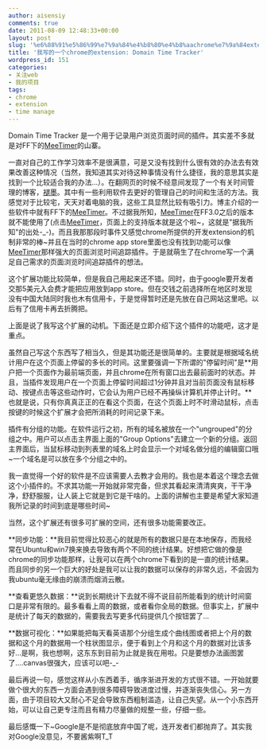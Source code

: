 ```yaml
---
author: aisensiy
comments: true
date: 2011-08-09 12:48:33+00:00
layout: post
slug: '%e6%88%91%e5%86%99%e7%9a%84%e4%b8%80%e4%b8%aachrome%e7%9a%84extension-domain-time-tracker'
title: '我写的一个chrome的extension: Domain Time Tracker'
wordpress_id: 151
categories:
- 关注web
- 我的项目
tags:
- chrome
- extension
- time manage
---
```


Domain Time Tracker 是一个用于记录用户浏览页面时间的插件。其实差不多就是对FF下的[MeeTimer](https://addons.mozilla.org/en-US/firefox/addon/meetimer/)的山寨。

一直对自己的工作学习效率不是很满意，可是又没有找到什么很有效的办法去有效果改善这种情况（当然，我知道其实对待这种事情没有什么捷径，我的意思其实是找到一个比较适合我的办法...）。在翻网页的时候不经意间发现了一个有关时间管理的博客，[褪墨](https://www.mifengtd.cn/)。其中有一些利用软件去更好的管理自己的时间和生活的方法。我感觉对于比较宅，天天对着电脑的我，这些工具显然比较有吸引力。博主介绍的一些软件中就有FF下的[MeeTimer](https://addons.mozilla.org/en-US/firefox/addon/meetimer/)。不过据我所知，[MeeTimer](https://addons.mozilla.org/en-US/firefox/addon/meetimer/)在FF3.0之后的版本就不能使用了(点击[MeeTimer](https://addons.mozilla.org/en-US/firefox/addon/meetimer/)，页面上的支持版本就是这个啦~，这就是"据我所知"的出处-_-)。而且我那那段时事件又感觉chrome所提供的开发extension的机制非常的棒~并且在当时的chrome app store里面也没有找到功能可以像[MeeTimer](https://addons.mozilla.org/en-US/firefox/addon/meetimer/)那样强大的页面浏览时间追踪插件。于是就萌生了在chrome写一个满足自己需求的页面浏览时间追踪插件的想法。

<!-- more -->

这个扩展功能比较简单，但是我自己用起来还不错。同时，由于google要开发者交那5美元入会费才能把应用放到app store。但在交钱之前选择所在地区时发现没有中国大陆同时我也木有信用卡，于是觉得暂时还是先放在自己网站这里吧。以后有了信用卡再去折腾把。

上面是说了我写这个扩展的动机。下面还是立即介绍下这个插件的功能吧，这才是重点。

虽然自己写这个东西写了相当久，但是其功能还是很简单的。主要就是根据域名统计用户在这个页面上停留的多长的时间。这里要强调一下所谓的"停留时间"是**用户把一个页面作为最前端页面，并且chrome在所有窗口出去最前面时的状态。并且，当插件发现用户在一个页面上停留时间超过1分钟并且对当前页面没有鼠标移动、按键点击等这些动作时，它会认为用户已经不再操纵计算机并停止计时。**也就是说，只有你真真正正的在看这个页面，在这个页面上时不时滑动鼠标，点击按键的时候这个扩展才会把所消耗的时间记录下来。

插件有分组的功能。在软件运行之初，所有的域名被放在一个"ungrouped"的分组之中。用户可以点击主界面上面的"Group Options"去建立一个新的分组。返回主界面后，当鼠标移动到列表里的域名上时会显示一个对域名做分组的编辑窗口哦~一个域名是可以放在多个分组之中的。

我一直觉得一个好的软件是不应该需要人去教才会用的。我也是本着这个理念去做这个小插件的。不求其功能一开始就非常完备，但求其看起来清清爽爽，干干净净，舒舒服服，让人装上它就是到它是干啥的。上面的讲解也主要是希望大家知道我所记录的时间到底是哪些时间~

当然，这个扩展还有很多可扩展的空间，还有很多功能需要改正。

**同步功能：**我目前觉得比较恶心的就是所有的数据只是在本地保存，而我经常在Ubuntu和win7换来换去导致有两个不同的统计结果。好想把它做的像是chrome的同步功能那样，让我可以在两个chrome下看到的是一直的统计结果。而且同步的另一个巨大的好处是我可以让我的数据可以保存的非常久远，不会因为我ubuntu毫无缘由的崩溃而烟消云散。

**查看更悠久数据：**说到长期统计下去就不得不说目前所能看到的统计时间窗口是非常有限的。最多看看上周的数据，或者看你全局的数据。但事实上，扩展中是统计了每天的数据的，需要我去写更多代码提供几个按钮罢了...

**数据可视化：**如果能把每天看英语那个分组生成个曲线图或者把上个月的数据和这个月的数据用一个柱状图显示，便于看到上个月和这个月的数据对比该多好...是啊，我也想啊，这东东到目前为止就是我在用啦。只是要想办法画图罢了....canvas很强大，应该可以吧-_-

最后再说一句，感觉这样从小东西着手，循序渐进开发的方式很不错。一开始就要做个很大的东西一方面会遇到很多障碍导致进度过慢，并逐渐丧失信心。另一方面，由于项目较大又耐心不足会导致东西粗制滥造，让自己失望。从一个小东西开始，可以让自己更专注而且有精力尽量做的规整一些，仔细一些。

最后感慨一下~Google是不是彻底放弃中国了呢，连开发者们都抛弃了。其实我对Google没意见，不要酱紫啊T_T
